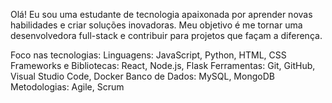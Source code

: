 Olá! Eu sou uma estudante de tecnologia apaixonada por aprender novas habilidades e criar soluções inovadoras. Meu objetivo é me tornar uma desenvolvedora full-stack e contribuir para projetos que façam a diferença.

Foco nas tecnologias:
Linguagens: JavaScript, Python, HTML, CSS
Frameworks e Bibliotecas: React, Node.js, Flask
Ferramentas: Git, GitHub, Visual Studio Code, Docker
Banco de Dados: MySQL, MongoDB
Metodologias: Agile, Scrum

